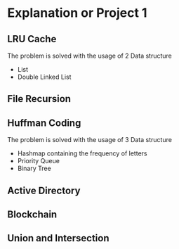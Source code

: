# Explanation or Project 1

## LRU Cache

The problem is solved with the usage of 2 Data structure

* List
* Double Linked List

## File Recursion

## Huffman Coding

The problem is solved with the usage of 3 Data structure

* Hashmap containing the frequency of letters
* Priority Queue
* Binary Tree

## Active Directory

## Blockchain

## Union and Intersection



